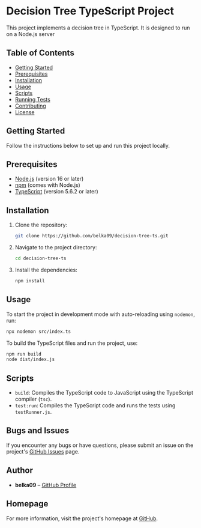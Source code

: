 
# Decision Tree TypeScript Project

This project implements a decision tree in TypeScript. It is designed to run on a Node.js server

## Table of Contents

- [Getting Started](#getting-started)
- [Prerequisites](#prerequisites)
- [Installation](#installation)
- [Usage](#usage)
- [Scripts](#scripts)
- [Running Tests](#running-tests)
- [Contributing](#contributing)
- [License](#license)

## Getting Started

Follow the instructions below to set up and run this project locally.

## Prerequisites

- [Node.js](https://nodejs.org/) (version 16 or later)
- [npm](https://www.npmjs.com/) (comes with Node.js)
- [TypeScript](https://www.typescriptlang.org/) (version 5.6.2 or later)

## Installation

1. Clone the repository:

   ```bash
   git clone https://github.com/belka09/decision-tree-ts.git
   ```

2. Navigate to the project directory:

   ```bash
   cd decision-tree-ts
   ```

3. Install the dependencies:

   ```bash
   npm install
   ```

## Usage

To start the project in development mode with auto-reloading using `nodemon`, run:

```bash
npx nodemon src/index.ts
```

To build the TypeScript files and run the project, use:

```bash
npm run build
node dist/index.js
```

## Scripts

- `build`: Compiles the TypeScript code to JavaScript using the TypeScript compiler (`tsc`).
- `test:run`: Compiles the TypeScript code and runs the tests using `testRunner.js`.

## Bugs and Issues

If you encounter any bugs or have questions, please submit an issue on the project's [GitHub Issues](https://github.com/belka09/decision-tree-ts/issues) page.

## Author

- **belka09** – [GitHub Profile](https://github.com/belka09)

## Homepage

For more information, visit the project's homepage at [GitHub](https://github.com/belka09/decision-tree-ts#readme).
